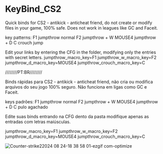 # KeyBind_CS2

Quick binds for CS2 - antikick - anticheat friend, do not create or modify files in your game, 100% safe. 
Does not work in leagues like GC and Faceit. 

key patterns: 
F1 jumpthrow normal
F2  jumpthrow + W
MOUSE4  jumpthrow + D
C crouch jump 

Edit your links by entering the CFG in the folder, modifying only the entries with secret letters. jumpthrow_macro_key=F1 
jumpthrow_w_macro_key=F2 
jumpthrow_d_macro_key=MOUSE4 
jumpthrow_crouch_macro_key=C

////////PT:BR////////

Binds rápidas para CS2 - antikick - anticheat friend, não cria ou modifica arquivos do seu jogo 100% seguro.
Não funciona em ligas como GC e Faceit.

keys padrões:
F1 jumpthrow normal
F2  jumpthrow + W
MOUSE4  jumpthrow + D
C pulo agachado

Edite suas binds entrando na CFG dento da pasta modifique apenas as entradas com letras maiúsculas.

jumpthrow_macro_key=F1
jumpthrow_w_macro_key=F2
jumpthrow_d_macro_key=MOUSE4
jumpthrow_crouch_macro_key=C

![Counter-strike22024 08 24-18 38 58 01-ezgif com-optimize](https://github.com/user-attachments/assets/affae037-9ead-4588-9339-46cdfff32987)
